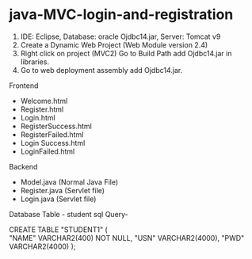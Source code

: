 # java-MVC-login-and-registration

1. IDE: Eclipse, Database: oracle Ojdbc14.jar, Server: Tomcat v9
2. Create a Dynamic Web Project (Web Module version 2.4)
3. Right click on project (MVC2) Go to Build Path add Ojdbc14.jar in libraries.
4. Go to web deployment assembly add Ojdbc14.jar.

Frontend
 - Welcome.html
 - Register.html
 - Login.html
 - RegisterSuccess.html
 - RegisterFailed.html
 - Login Success.html
 - LoginFailed.html

Backend
 - Model.java (Normal Java File)
 - Register.java (Servlet file)
 - Login.java (Servlet file)
 
 Database Table - student
 sql Query-

 CREATE TABLE  "STUDENT1" 
   (	
     "NAME" VARCHAR2(400) NOT NULL, 
	   "USN" VARCHAR2(4000), 
	   "PWD" VARCHAR2(4000)
   );

